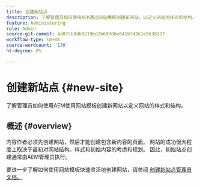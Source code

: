```yaml
---
title: 创建新站点
description: 了解管理员如何使用AEM通过网站模板创建新网站，以定义网站的样式和结构。
feature: Administering
role: Admin
source-git-commit: 4d87cb0db8219bd2b69906e041b74961e9638327
workflow-type: tm+mt
source-wordcount: '130'
ht-degree: 0%

---
```



# 创建新站点 {#new-site}

了解管理员如何使用AEM使用网站模板创建新网站以定义网站的样式和结构。

## 概述 {#overview}

内容作者必须先创建网站，然后才能创建包含新内容的页面。 网站的成功很大程度上取决于最初对网站结构、样式和初始内容的考虑和规划。 因此，初始站点创建通常由AEM管理员执行。

要进一步了解如何使用网站模板快速灵活地创建网站，请参阅 [创建新站点管理员文档。](/help/sites-cloud/administering/site-creation/create-site.md)
